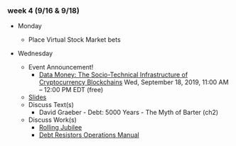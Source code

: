 ### week 4 (9/16 & 9/18)

+ Monday
  + Place Virtual Stock Market bets

+ Wednesday
  + Event Announcement!
    + [Data Money: The Socio-Technical Infrastructure of Cryptocurrency Blockchains](https://www.eventbrite.com/e/research-talk-data-money-the-socio-technical-infrastructure-of-cryptocurrency-blockchains-koray-tickets-65823027447?utm_campaign=reminder_attendees_48hour_email&utm_medium=email&ref=eemaileventremind&utm_source=eventbrite&utm_term=eventname) Wed, September 18, 2019, 11:00 AM – 12:00 PM EDT (free)
  + [Slides](https://docs.google.com/presentation/d/1XvjT9C96Ktk2m3IgLNbeKohcgvr9bnOJoqEEAqtDtr8/edit?usp=sharing)
  + Discuss Text(s)
    + David Graeber - Debt: 5000 Years - The Myth of Barter (ch2)
  + Discuss Work(s)
    + [Rolling Jubilee](https://www.youtube.com/watch?v=1Qs9w1XlJKE)
    + [Debt Resistors Operations Manual](https://strikedebt.org/The-Debt-Resistors-Operations-Manual.pdf)
